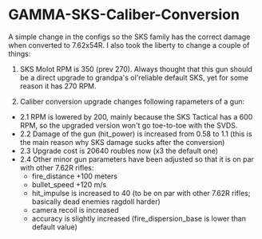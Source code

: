 # GAMMA-SKS-Caliber-Conversion

A simple change in the configs so the SKS family has the correct damage when converted to 7.62x54R. I also took the liberty to change a couple of things:

1. SKS Molot RPM is 350 (prev 270). Always thought that this gun should be a direct upgrade to grandpa's ol'reliable default SKS, yet for some reason it has 270 RPM.

2. Caliber conversion upgrade changes following rapameters of a gun:
  + 2.1 RPM is lowered by 200, mainly because the SKS Tactical has a 600 RPM, so the upgraded version won't go toe-to-toe with the SVDS.
  + 2.2 Damage of the gun (hit_power) is increased from 0.58 to 1.1 (this is the main reason why SKS damage sucks after the conversion)
  + 2.3 Upgrade cost is 20640 roubles now (x3 the default one)
  + 2.4 Other minor gun parameters have been adjusted so that it is on par with other 7.62R rifles:
      * fire_distance +100 meters
      * bullet_speed +120 m/s
      * hit_impulse is increased to 40 (to be on par with other 7.62R rifles; basically dead enemies ragdoll harder)
      * camera recoil is increased
      * accuracy is slightly increased (fire_dispersion_base is lower than default value)
